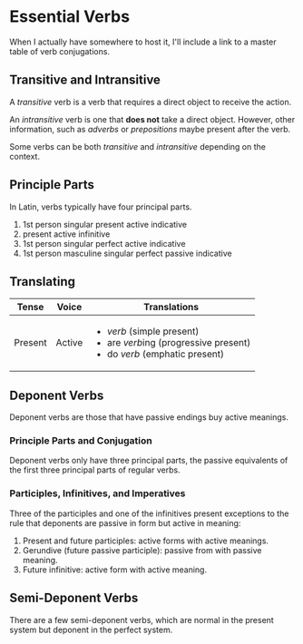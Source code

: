 # Essential Verbs

When I actually have somewhere to host it, I'll include a link to a master table of verb conjugations.

## Transitive and Intransitive

A _transitive_ verb is a verb that requires a direct object to receive the action.

An _intransitive_ verb is one that **does not** take a direct object.  However, other information, such as _adverbs_ or _prepositions_ maybe present after the verb.

Some verbs can be both _transitive_ and _intransitive_ depending on the context.

## Principle Parts

In Latin, verbs typically have four principal parts.

1. 1st person singular present active indicative
1. present active infinitive
1. 1st person singular perfect active indicative
1. 1st person masculine singular perfect passive indicative

## Translating

| Tense | Voice | Translations |
| --- | --- | --- |
| Present | Active | <ul><li>_verb_ (simple present)</li><li>are *verb*ing (progressive present)</li><li>do _verb_ (emphatic present)</li></ul> |

## Deponent Verbs

Deponent verbs are those that have passive endings buy active meanings.  

### Principle Parts and Conjugation

Deponent verbs only have three principal parts, the passive equivalents of the first three principal parts of regular verbs.

### Participles, Infinitives, and Imperatives

Three of the participles and one of the infinitives present exceptions to the rule that deponents are passive in form but active in meaning:

1. Present and future participles: active forms with active meanings.
1. Gerundive (future passive participle): passive from with passive meaning.
1. Future infinitive: active form with active meaning.

## Semi-Deponent Verbs

There are a few semi-deponent verbs, which are normal in the present system but deponent in the perfect system.
